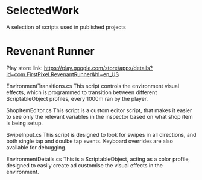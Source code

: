 # SelectedWork
A selection of scripts used in published projects

# Revenant Runner
Play store link: https://play.google.com/store/apps/details?id=com.FirstPixel.RevenantRunner&hl=en_US

EnvironmentTransitions.cs
This script controls the environment visual effects, which is programmed to transition between different ScriptableObject profiles, every 1000m ran by the player.

ShopItemEditor.cs
This script is a custom editor script, that makes it easier to see only the relevant variables in the inspector based on what shop item is being setup.

SwipeInput.cs
This script is designed to look for swipes in all directions, and both single tap and doulbe tap events. Keyboard overrides are also available for debugging.

EnvironmentDetails.cs
This is a ScriptableObject, acting as a color profile, designed to easily create ad customise the visual effects in the environment.
